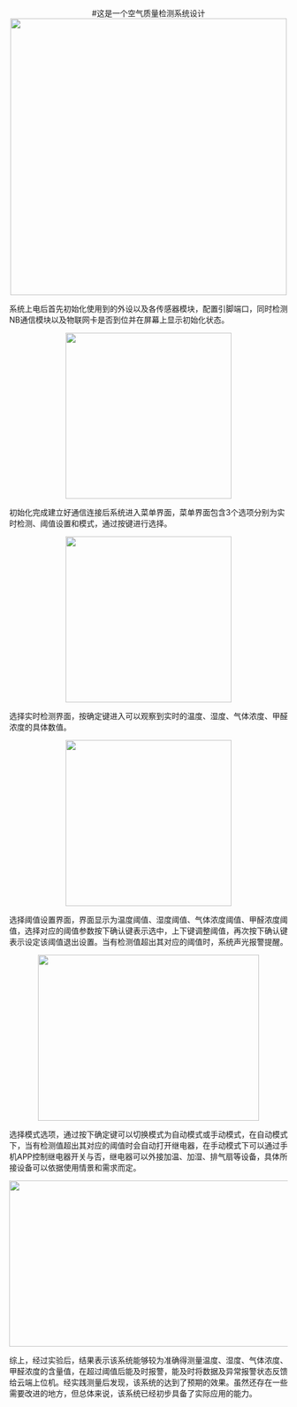  <div align=center>#这是一个空气质量检测系统设计</div>

 <div align=center><img width="500" height="500" src="https://github.com/Q3Ci7/-/assets/89730447/c8ff24fe-8a1d-4b26-b83c-440076ad7f68"/></div>

  系统上电后首先初始化使用到的外设以及各传感器模块，配置引脚端口，同时检测NB通信模块以及物联网卡是否到位并在屏幕上显示初始化状态。

 <div align=center><img width="300" height="300" src="https://github.com/Q3Ci7/-/assets/89730447/02e06956-162c-44f6-9278-d0f60a5876f8"/></div>
 
  初始化完成建立好通信连接后系统进入菜单界面，菜单界面包含3个选项分别为实时检测、阈值设置和模式，通过按键进行选择。

<div align=center><img width="300" height="300" src="https://github.com/Q3Ci7/-/assets/89730447/ce1701c5-8c12-401e-a20b-2bcb2678b25a"/></div>

  选择实时检测界面，按确定键进入可以观察到实时的温度、湿度、气体浓度、甲醛浓度的具体数值。

<div align=center><img width="300" height="300" src="https://github.com/Q3Ci7/-/assets/89730447/fc0d42dc-a9f5-49d2-aecc-280dc9cbcda8"/></div>

  选择阈值设置界面，界面显示为温度阈值、湿度阈值、气体浓度阈值、甲醛浓度阈值，选择对应的阈值参数按下确认键表示选中，上下键调整阈值，再次按下确认键表示设定该阈值退出设置。当有检测值超出其对应的阈值时，系统声光报警提醒。

<div align=center><img width="400" height="300" src="https://github.com/Q3Ci7/-/assets/89730447/5ceda6e3-62b3-4454-8848-0d144512be69"/></div>
 
  选择模式选项，通过按下确定键可以切换模式为自动模式或手动模式，在自动模式下，当有检测值超出其对应的阈值时会自动打开继电器，在手动模式下可以通过手机APP控制继电器开关与否，继电器可以外接加温、加湿、排气扇等设备，具体所接设备可以依据使用情景和需求而定。

 <div align=center><img width="900" height="300" src="https://github.com/Q3Ci7/-/assets/89730447/3f0f4efe-89e4-461f-aebf-fecdca905a65"/></div>

  综上，经过实验后，结果表示该系统能够较为准确得测量温度、湿度、气体浓度、甲醛浓度的含量值，在超过阈值后能及时报警，能及时将数据及异常报警状态反馈给云端上位机。经实践测量后发现，该系统的达到了预期的效果。虽然还存在一些需要改进的地方，但总体来说，该系统已经初步具备了实际应用的能力。
